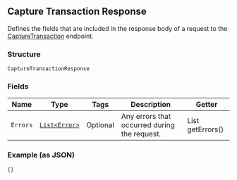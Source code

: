 ## Capture Transaction Response

Defines the fields that are included in the response body of
a request to the [CaptureTransaction](#endpoint-capturetransaction) endpoint.

### Structure

`CaptureTransactionResponse`

### Fields

| Name | Type | Tags | Description | Getter |
|  --- | --- | --- | --- | --- |
| `Errors` | [`List<Error>`](/doc/models/error.md) | Optional | Any errors that occurred during the request. | List<Error> getErrors() |

### Example (as JSON)

```json
{}
```

